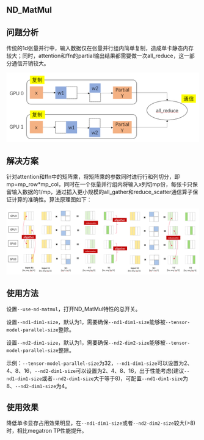 ## ND_MatMul

## 问题分析

传统的1d张量并行中，输入数据仅在张量并行组内简单复制，造成单卡静态内存较大；同时，attention和ffn的partial输出结果都需要做一次all_reduce，这一部分通信开销较大。

<img src="../../sources/images/megatron_tp.png" alt="megatron_tp" style="zoom:50%;" />

## 解决方案

针对attention和ffn中的矩阵乘，将矩阵乘的参数同时进行行和列切分，即mp=mp_row*mp_col，同时在一个张量并行组内将输入x列切mp份，每张卡只保留输入数据的1/mp，通过插入更小规模的all_gather和reduce_scatter通信算子保证计算的准确性。算法原理图如下：

![nd_matmul](../../sources/images/nd_matmul.png)

## 使用方法

设置`--use-nd-matmul`，打开ND_MatMul特性的总开关。

设置`--nd1-dim1-size`，默认为1，需要确保`--nd1-dim1-size`能够被`--tensor-model-parallel-size`整除。

设置`--nd2-dim1-size`，默认为1，需要确保`--nd2-dim2-size`能够被`--tensor-model-parallel-size`整除。

示例：`--tensor-model-parallel-size`为32，`--nd1-dim1-size`可以设置为2、4、8、16，`--nd2-dim1-size`可以设置为2、4、8、16，出于性能考虑(建议`--nd1-dim1-size`或者`--nd2-dim1-size`大于等于8)，可配置`--nd1-dim1-size`为8、`--nd2-dim1-size`为4。

## 使用效果

降低单卡显存占用效果明显，在`--nd1-dim1-size`或者`--nd2-dim2-size`较大(>8)时，相比megatron TP性能提升。